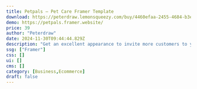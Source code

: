 ```yaml
---
title: Petpals — Pet Care Framer Template
download: https://peterdraw.lemonsqueezy.com/buy/4460efaa-2455-4684-b3e2-2e6678df9f75
demo: https://petpals.framer.website/
price: 39
author: "Peterdraw"
date: 2024-11-30T09:44:44.829Z
description: "Get an excellent appearance to invite more customers to your website using PetPals, a clean and neat pet care website Framer template."
ssg: ["Framer"]
css: []
ui: []
cms: []
category: [Business,Ecommerce]
draft: false
---
```

